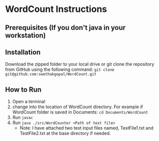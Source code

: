 #  WordCount Instructions

## Prerequisites (If you don't java in your workstation)



## Installation

Download the zipped folder to your local drive or git clone the repository from GitHub using the following command: `git clone git@github.com:swethakgopal/WordCount.git`


## How to Run

1. Open a terminal
2. change into the location of WordCount directory. For example if WordCount folder is saved in Documents: `cd Documents/WordCount`
3. Run `javac`
4. Run `java ./src/WordCounter <Path of text file>`
   - Note: I have attached two test input files named, TestFile1.txt and TestFile2.txt at the base directory if needed.
